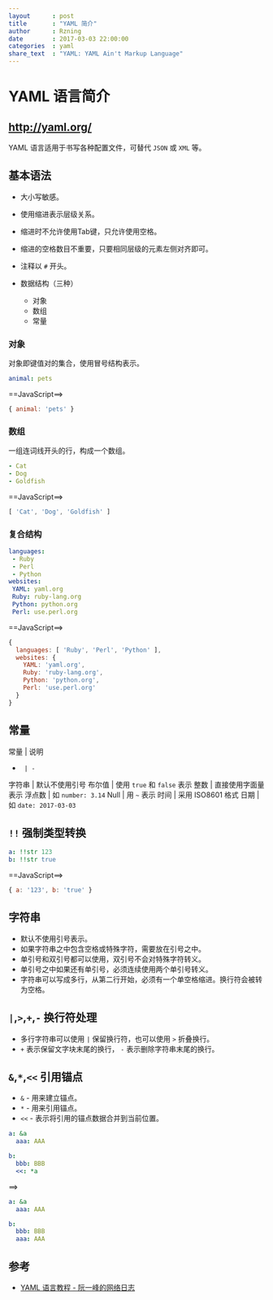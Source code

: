 ```yaml
---
layout      : post
title       : "YAML 简介"
author      : Rzning
date        : 2017-03-03 22:00:00
categories  : yaml
share_text  : "YAML: YAML Ain't Markup Language"
---
```


# YAML 语言简介
## http://yaml.org/

YAML 语言适用于书写各种配置文件，可替代 `JSON` 或 `XML` 等。


## 基本语法

- 大小写敏感。
- 使用缩进表示层级关系。
- 缩进时不允许使用Tab键，只允许使用空格。
- 缩进的空格数目不重要，只要相同层级的元素左侧对齐即可。

- 注释以 `#` 开头。

- 数据结构（三种）

    - 对象
    - 数组
    - 常量

### 对象

对象即键值对的集合，使用冒号结构表示。

```yaml
animal: pets
```
==JavaScript==>
```js
{ animal: 'pets' }
```

### 数组

一组连词线开头的行，构成一个数组。

```yaml
- Cat
- Dog
- Goldfish
```
==JavaScript==>
```js
[ 'Cat', 'Dog', 'Goldfish' ]
```

### 复合结构

```yaml
languages:
 - Ruby
 - Perl
 - Python 
websites:
 YAML: yaml.org 
 Ruby: ruby-lang.org 
 Python: python.org 
 Perl: use.perl.org 
```
==JavaScript==>
```js
{
  languages: [ 'Ruby', 'Perl', 'Python' ],
  websites: {
    YAML: 'yaml.org',
    Ruby: 'ruby-lang.org',
    Python: 'python.org',
    Perl: 'use.perl.org'
  }
}
```

## 常量

常量   | 说明
-      | -
字符串 | 默认不使用引号
布尔值 | 使用 `true` 和 `false` 表示
整数   | 直接使用字面量表示
浮点数 | 如 `number: 3.14`
Null   | 用 `~` 表示
时间   | 采用 ISO8601 格式
日期   | 如 `date: 2017-03-03`

## `!!` 强制类型转换

```yaml
a: !!str 123
b: !!str true
```
==JavaScript==>
```js
{ a: '123', b: 'true' }
```

## 字符串

- 默认不使用引号表示。
- 如果字符串之中包含空格或特殊字符，需要放在引号之中。
- 单引号和双引号都可以使用，双引号不会对特殊字符转义。
- 单引号之中如果还有单引号，必须连续使用两个单引号转义。
- 字符串可以写成多行，从第二行开始，必须有一个单空格缩进。换行符会被转为空格。

## `|`,`>`,`+`,`-` 换行符处理

- 多行字符串可以使用 `|` 保留换行符，也可以使用 `>` 折叠换行。
- `+` 表示保留文字块末尾的换行， `-` 表示删除字符串末尾的换行。

## `&`,`*`,`<<` 引用锚点

- `&` - 用来建立锚点。
- `*` - 用来引用锚点。
- `<<` - 表示将引用的锚点数据合并到当前位置。

```yaml
a: &a
  aaa: AAA

b:
  bbb: BBB
  <<: *a
```
==>
```yml
a: &a
  aaa: AAA

b:
  bbb: BBB
  aaa: AAA
```

## 参考

- [YAML 语言教程 - 阮一峰的网络日志](http://www.ruanyifeng.com/blog/2016/07/yaml.html)
